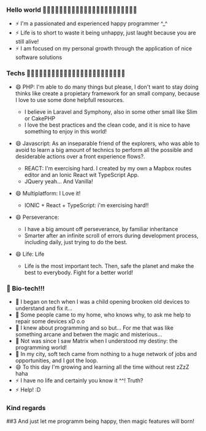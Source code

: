 ### Hello world 👋👋👋👋👋👋👋👋👋👋👋👋👋👋👋👋👋👋👋👋👋👋👋
- ⚡ I'm a passionated and experienced happy programmer ^_^
- ⚡ Life is to short to waste it being unhappy, just laught because you are still alive!
- ⚡ I am focused on my personal growth through the application of nice software solutions

### Techs  💬💬💬💬💬💬💬💬💬💬💬💬💬💬💬💬💬💬💬💬💬💬💬💬
- 😄 PHP: I'm able to do many things but please, I don't want to stay doing thinks like create a propietary framework for an small company, because I love to use some done helpfull resources.
  - I believe in Laravel and Symphony, also in some other small like Slim or CakePHP
  - I love the best practices and the clean code, and it is nice to have something to enjoy in this world!

- 😄 Javascript: As an inseparable friend of the explorers, who was able to avoid to learn a big amount of technics to perform all the possible and desiderable actions over a front experience flows?.
  - REACT:  I'm exercising hard. I created by my own a Mapbox routes editor and an Ionic React wit TypeScript App.
  - JQuery yeah... And Vanilla!

- 😄 Multiplatform: I Love it!
  - IONIC + React + TypeScript: i'm exercising hard!!

- 😄 Perseverance:
  - I have a big amount off perseverance, by familiar inheritance
  - Smarter after an infinite scroll of errors during development process, including daily, just trying to do the best.

- 😄 Life:  Life
  - Life is the most important tech. Then, safe the planet and make the best to everybody. Fight for a better world!

### 🌱 Bio-tech!!!
- 🌱 I began on tech when I was a child opening brooken old devices to understand and fix it...
- 🌱 Some people came to my home, who knows why, to ask me help to repair some devices xD o.o
- 🌱 I knew about programming and so but... For me that was like something arcane and betwen the magic and misterious...
- 🌱 Not was since I saw Matrix when I understood my destiny: the programming world!
- 🌱 In my city, soft tech came from nothing to a huge network of jobs and opportunities, and I got the loop.
- 😄 To this day I'm growing and learning all the time without rest zZzZ haha
- ⚡ I have no life and certainly you know it ^^! Truth?
- ⚡ Help! :D

### Kind regards
##3 And just let me programm being happy, then magic features will born!
<!--
**drullandev/drullandev** is a ✨ _special_ ✨ repository because its `README.md` (this file) appears on your GitHub profile.

Here are some ideas to get you started:
- 🔭 I’m currently working on my-map...
- 🔭 I’m currently working on Ikea...
- 🔭 I’m currently working on Hobonboard...
- 🌱 I’m currently learning React and Ionic...
- 👯 I’m looking to collaborate on small buisiness full digital layer...
- 🤔 I’m looking for help with everything...
- 💬 Ask me about almost everything; If i don't have a response, for sure I know who ...
- 📫 How to reach me: ...
- 😄 Pronouns: ...
- ⚡ Fun fact: ...
-->
